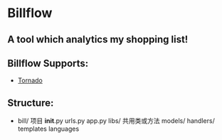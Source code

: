 # Billflow

## A tool which analytics my shopping list!

## Billflow Supports:

* [Tornado](http://www.tornadoweb.org)

## Structure:

* bill/         项目
  __init__.py
  urls.py
  app.py
  libs/         共用类或方法
  models/
  handlers/
  templates
  languages
